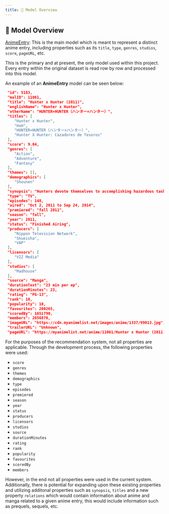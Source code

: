 ```yaml
---
title: 🧩 Model Overview
---
```


## 🧩 Model Overview

[AnimeEntry](https://github.com/vikiru/recommender/models/AnimeEntry.js): This is the main model which is meant to represent a distinct anime entry, including
properties such as its `title`, `type`, `genres`, `studios`, `score`, `pageURL`, etc.

This is the primary and at present, the only model used within this project. Every entry within the original dataset is read row by row and processed into this model.

An example of an **AnimeEntry** model can be seen below:

```json
 "id": 5183,
 "malID": 11061,
 "title": "Hunter x Hunter (2011)",
 "englishName": "Hunter x Hunter",
 "otherName": "HUNTER×HUNTER（ハンター×ハンター）",
 "titles": [
    "Hunter x Hunter",
    "HxH",
    "HUNTER×HUNTER（ハンター×ハンター）",
    "Hunter X Hunter: Cazadores de Tesoros"
 ],
 "score": 9.04,
 "genres": [
    "Action",
    "Adventure",
    "Fantasy"
 ],
 "themes": [],
 "demographics": [
    "Shounen"
 ],
 "synopsis": "Hunters devote themselves to accomplishing hazardous tasks, all from traversing the world's uncharted territories to locating rare items and monsters. Before becoming a Hunter, one must pass the Hunter Examination—a high-risk selection process in which most applicants end up handicapped or worse, deceased.\n\nAmbitious participants who challenge the notorious exam carry their own reason. What drives 12-year-old Gon Freecss is finding Ging, his father and a Hunter himself. Believing that he will meet his father by becoming a Hunter, Gon takes the first step to walk the same path.\n\nDuring the Hunter Examination, Gon befriends the medical student Leorio Paladiknight, the vindictive Kurapika, and ex-assassin Killua Zoldyck. While their motives vastly differ from each other, they band together for a common goal and begin to venture into a perilous world.",
 "type": "TV",
 "episodes": 148,
 "aired": "Oct 2, 2011 to Sep 24, 2014",
 "premiered": "fall 2011",
 "season": "fall",
 "year": 2011,
 "status": "Finished Airing",
 "producers": [
    "Nippon Television Network",
    "Shueisha",
    "VAP"
 ],
 "licensors": [
    "VIZ Media"
 ],
 "studios": [
    "Madhouse"
 ],
 "source": "Manga",
 "durationText": "23 min per ep",
 "durationMinutes": 23,
 "rating": "PG-13",
 "rank": 10,
 "popularity": 10,
 "favourites": 200265,
 "scoredBy": 1651790,
 "members": 2656870,
 "imageURL": "https://cdn.myanimelist.net/images/anime/1337/99013.jpg",
 "trailerURL": "Unknown",
 "pageURL": "https://myanimelist.net/anime/11061/Hunter x Hunter (2011)",
```

For the purposes of the recommendation system, not all properties are applicable. Through the development process, the following properties were used:

-   `score`
-   `genres`
-   `themes`
-   `demographics`
-   `type`
-   `episodes`
-   `premiered`
-   `season`
-   `year`
-   `status`
-   `producers`
-   `licensors`
-   `studios`
-   `source`
-   `durationMinutes`
-   `rating`
-   `rank`
-   `popularity`
-   `favourites`
-   `scoredBy`
-   `members`

However, in the end not all properties were used in the current system. Additionally, there is potential for expanding upon these existing properties and utilizing additonal properties such as `synopsis`, `titles` and a new property `relations` which would contain information about anime and manga related to a given anime entry, this would include information such as prequels, sequels, etc.
